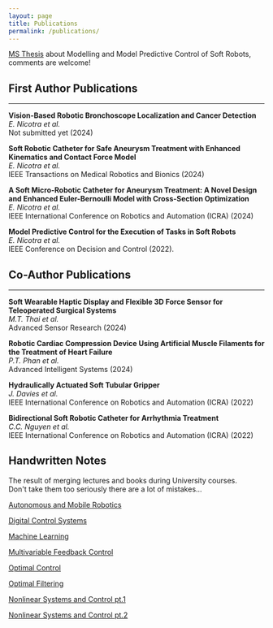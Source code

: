 ```yaml
---
layout: page
title: Publications
permalink: /publications/
---
```

<!-- Google tag (gtag.js) -->
<script async src="https://www.googletagmanager.com/gtag/js?id=G-PQFC01D0LX"></script>
<script>
  window.dataLayer = window.dataLayer || [];
  function gtag(){dataLayer.push(arguments);}
  gtag('js', new Date());

  gtag('config', 'G-PQFC01D0LX');
</script>

[MS Thesis](https://drive.google.com/file/d/1wzDfhW_K8pfrNxatST2SaEYtEBRyG7u8/view?usp=share_link) about Modelling and Model Predictive Control of Soft Robots, comments are welcome!

## First Author Publications
___
**Vision-Based Robotic Bronchoscope Localization and Cancer Detection**<br/>
*E. Nicotra et al.*<br/>
Not submitted yet (2024)

**Soft Robotic Catheter for Safe Aneurysm Treatment with Enhanced Kinematics and Contact Force Model**<br/>
*E. Nicotra et al.* <br/>
IEEE Transactions on Medical Robotics and Bionics (2024)

**A Soft Micro-Robotic Catheter for Aneurysm Treatment: A Novel Design and Enhanced Euler-Bernoulli Model with Cross-Section Optimization**<br/>
*E. Nicotra et al.* <br/>
IEEE International Conference on Robotics and Automation (ICRA) (2024)

**Model Predictive Control for the Execution of Tasks in Soft Robots**<br/>
*E. Nicotra et al.* <br/>
IEEE Conference on Decision and Control (2022).

## Co-Author Publications
___
**Soft Wearable Haptic Display and Flexible 3D Force Sensor for Teleoperated Surgical Systems**<br/>
*M.T. Thai et al.*<br/>
Advanced Sensor Research (2024)

**Robotic Cardiac Compression Device Using Artificial Muscle Filaments for the Treatment of Heart Failure**<br/>
*P.T. Phan et al.*<br/>
Advanced Intelligent Systems (2024)

**Hydraulically Actuated Soft Tubular Gripper**  <br/>
*J. Davies et al.*    <br/>
IEEE International Conference on Robotics and Automation (ICRA) (2022)

**Bidirectional Soft Robotic Catheter for Arrhythmia Treatment**  <br/>
*C.C. Nguyen et al.* <br/>
IEEE International Conference on Robotics and Automation (ICRA) (2022)




<!--
**A Cooperative Driving NLMPC for Real Time Collision Avoidance**      
*U. Rosolia, F. Braghin, E. Sabbioni, A.G. Alleyne, and S. De Bruyne*      
American Society of Mechanical Engineers (ASME) 2015 International Design Engineering Technical Conferences and Computers and Information in Engineering Conference, 2015
\* indicates equal contribution.
-->




## Handwritten Notes
The result of merging lectures and books during University courses. <br/>
Don't take them too seriously there are a lot of mistakes...

[Autonomous and Mobile Robotics](https://drive.google.com/file/d/17qwh2VDUODDKxM6EjkCdbQRFlMlvpFBP/view?usp=sharing)

[Digital Control Systems](https://drive.google.com/file/d/1GpQONZDdT82_uWUjdR8oz9yCbGSkSszh/view?usp=sharing)

[Machine Learning](https://drive.google.com/file/d/1zNH9AWB0qaZCberJiv6VCj83kGUtMaDu/view?usp=sharing)

[Multivariable Feedback Control](https://drive.google.com/file/d/1An0M_cC_tvQCVCPxzhSSTdu1S19QINQ0/view?usp=sharing)

[Optimal Control](https://drive.google.com/file/d/1cEd83bJlaja3IT5VLlkD9ISX6HgJ6jZ-/view?usp=sharing)

[Optimal Filtering](https://drive.google.com/file/d/1zqPR9cejaO7NE49YUVkiOiOCK7cJ4WOo/view?usp=sharing)

[Nonlinear Systems and Control pt.1](https://drive.google.com/file/d/1c4Io4Wxw7-lPpgRnyhdqN-FgKZ6MvVvV/view?usp=sharing)

[Nonlinear Systems and Control pt.2](https://drive.google.com/file/d/12gwOeIkUW2LhIJzwzYgzMhoq6exdIfIn/view?usp=sharing)


